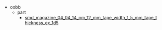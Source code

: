 * oobb
  * part
    * [smd_magazine_04_04_14_nm_12_mm_tape_width_1_5_mm_tape_thickness_ex_1d5](oobb/part/smd_magazine_04_04_14_nm_12_mm_tape_width_1_5_mm_tape_thickness_ex_1d5)
